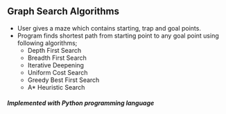 ## Graph Search Algorithms

  - User gives a maze which contains starting, trap and goal points.
  - Program finds shortest path from starting point to any goal point using following algorithms;
    - Depth First Search
    - Breadth First Search
    - Iterative Deepening
    - Uniform Cost Search
    - Greedy Best First Search
    - A* Heuristic Search
    
##### Implemented with Python programming language
